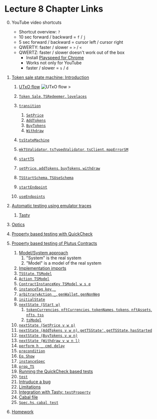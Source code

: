 # Lecture 8 Chapter Links

0. YouTube video shortcuts
    * Shortcut overview: `?`
    * 10 sec forward / backward = `f` / `j`
    * 5 sec forward / backward = cursor left / cursor right
    * QWERTY: faster / slower = `>` / `<`
    * QWERTZ: faster / slower doesn't work out of the box
      * Install [Playspeed for Chrome](https://chrome.google.com/webstore/detail/playspeed/dgdpebjegmddbloaoiggfpdmkjmgiajj)
      * Works not only for YouTube
      * faster / slower = `s` / `d` 

1. [Token sale state machine: Introduction](https://youtu.be/JMRwkMgaBOg?t=52)
   1. [UTxO flow](https://youtu.be/JMRwkMgaBOg?t=67)
      ![UTxO flow >](./token-sale-utxo-flow.png)

   2. [`Token Sale`, `TSRedeemer`, `lovelaces`](https://youtu.be/JMRwkMgaBOg?t=263)
   3. [`transition`](https://youtu.be/JMRwkMgaBOg?t=354)
       1. [`SetPrice`](https://youtu.be/JMRwkMgaBOg?t=416)
       2. [`AddTokens`](https://youtu.be/JMRwkMgaBOg?t=510)
       3. [`BuyTokens`](https://youtu.be/JMRwkMgaBOg?t=580)
       4. [`Withdraw`](https://youtu.be/JMRwkMgaBOg?t=622)
   4. [`tsStateMachine`](https://youtu.be/JMRwkMgaBOg?t=699)
   5. [`mkTSValidator`, `tsTypedValidator`, `tsClient`, `mapErrorSM`](https://youtu.be/JMRwkMgaBOg?t=738)
   6. [`startTS`](https://youtu.be/JMRwkMgaBOg?t=821)
   7. [`setPrice`, `addTokens`, `buyTokens`, `withdraw`](https://youtu.be/JMRwkMgaBOg?t=948)
   8. [`TSStartSchema`, `TSUseSchema`](https://youtu.be/JMRwkMgaBOg?t=1020)
   9. [`startEndpoint`](https://youtu.be/JMRwkMgaBOg?t=1066)
   10. [`useEndpoints`](https://youtu.be/JMRwkMgaBOg?t=1114)
2. [Automatic testing using emulator traces](https://youtu.be/JMRwkMgaBOg?t=1145)
   1. [Tasty](https://youtu.be/JMRwkMgaBOg?t=1523)
3. [Optics](https://youtu.be/JMRwkMgaBOg?t=1976)
4. [Property based testing with QuickCheck](https://youtu.be/JMRwkMgaBOg?t=2849)
5. [Property based testing of Plutus Contracts](https://www.youtube.com/watch?v=JMRwkMgaBOg&t=3642s)
   1. [Model/System approach](https://youtu.be/JMRwkMgaBOg?t=3693)
      1. "System" is the real system
      2. "Model" is a model of the real system
   2. [Implementation imports](https://youtu.be/JMRwkMgaBOg?t=3870)
   3. [`TSState`, `TSModel`](https://youtu.be/JMRwkMgaBOg?t=3910)
   4. [`Action TSModel`](https://youtu.be/JMRwkMgaBOg?t=4014)
   5. [`ContractInstanceKey TSModel w s e`](https://youtu.be/JMRwkMgaBOg?t=4148)
   6. [`instanceTag key _`](https://youtu.be/JMRwkMgaBOg?t=4325)
   7. [`arbitraryAction _`, `genWallet`, `genNonNeg`](https://youtu.be/JMRwkMgaBOg?t=4507)
   8. [`initialState`](https://youtu.be/JMRwkMgaBOg?t=4913)
   9. [`nextState (Start w)`](https://youtu.be/JMRwkMgaBOg?t=4940)
      1. [`tokenCurrencies`, `nftCurrencies`, `tokenNames`, `tokens`, `nftAssets`, `nfts`, `tss`](https://youtu.be/JMRwkMgaBOg?t=5074)
      2. [`tsModel`](https://youtu.be/JMRwkMgaBOg?t=5194)
   10. [`nextState (SetPrice v w p)`](https://youtu.be/JMRwkMgaBOg?t=5338)
   11. [`nextState (AddTokens v w n)`, `getTSState'`, `getTSState`, `hasStarted`](https://youtu.be/JMRwkMgaBOg?t=5471)
   12. [`nextState (BuyTokens v w n)`](https://youtu.be/JMRwkMgaBOg?t=5887)
   13. [`nextState (Withdraw v w n l)`](https://youtu.be/JMRwkMgaBOg?t=5983)
   14. [`perform h _ cmd`, `delay`](https://youtu.be/JMRwkMgaBOg?t=6038)
   15. [`precondition`](https://youtu.be/JMRwkMgaBOg?t=6260)
   16. [`Eq`, `Show`](https://youtu.be/JMRwkMgaBOg?t=6330)
   17. [`instanceSpec`](https://youtu.be/JMRwkMgaBOg?t=6382)
   18. [`prop_TS`](https://youtu.be/JMRwkMgaBOg?t=6474)
   19. [Running the QuickCheck based tests](https://youtu.be/JMRwkMgaBOg?t=6614)
   20. [`test`](https://youtu.be/JMRwkMgaBOg?t=6696)
   21. [Intruduce a bug](https://youtu.be/JMRwkMgaBOg?t=6715)
   22. [Limitations](https://youtu.be/JMRwkMgaBOg?t=6863)
   23. [Integration with Tasty: `testProperty`](https://youtu.be/JMRwkMgaBOg?t=6999)
   24. [Cabal file](https://youtu.be/JMRwkMgaBOg?t=7022)
   25. [`Spec.hs`, `cabal test`](https://youtu.be/JMRwkMgaBOg?t=7077)
6. [Homework](https://www.youtube.com/watch?v=JMRwkMgaBOg&t=7123s)
